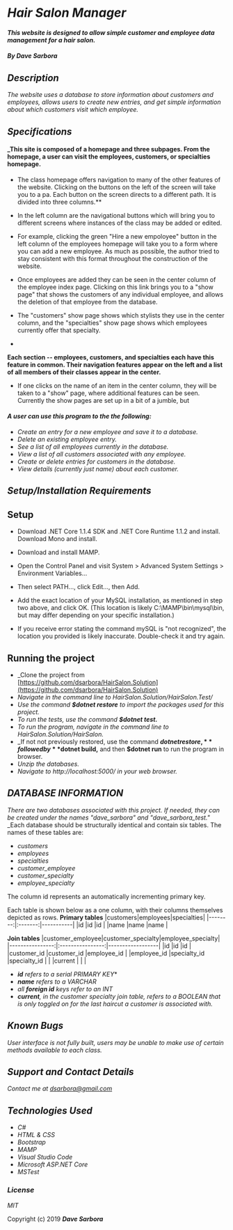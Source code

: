 # _Hair Salon Manager_

#### _This website is designed to allow simple customer and employee data management for a hair salon._

#### _By **Dave Sarbora**_

## _Description_
_The website uses a database to store information about customers and employees, allows users to create new entries, and get simple information about which customers visit which employee._

## _Specifications_

#### _This site is composed of a homepage and three subpages. From the homepage, a user can visit the employees, customers, or specialties homepage.
* The class homepage offers navigation to many of the other features of the website. Clicking on the buttons on the left of the screen will take you to a pa. Each button on the screen directs to a different path. It is divided into three columns.**
* In the left column are the navigational buttons which will bring you to different screens where instances of the class may be added or edited.

* For example, clicking the green "Hire a new empoloyee" button in the left column of the employees homepage will take you to a form where you can add a new employee. As much as possible, the author tried to stay consistent with this format throughout the construction of the website.

* Once employees are added they can be seen in the center column of the employee index page. Clicking on this link brings you to a "show page" that shows the customers of any individual employee, and allows the deletion of that employee from the database. 

* The "customers" show page shows which stylists they use in the center column, and the "specialties" show page shows which employees currently offer that specialty.

* 
**Each section -- employees, customers, and specialties each have this feature in common. Their navigation features appear on the left and a list of all members of their classes appear in the center.**

* If one clicks on the name of an item in the center column, they will be taken to a "show" page, where additional features can be seen. Currently the show pages are set up in a bit of a jumble, but 
#### _A user can use this program to the the following:_
* _Create an entry for a new employee and save it to a database._
* _Delete an existing employee entry._
* _See a list of all employees currently in the database._
* _View a list of all customers associated with any employee._
* _Create or delete entries for customers in the database._
* _View details (currently just name) about each customer._

## _Setup/Installation Requirements_
**Setup**
----
* Download .NET Core 1.1.4 SDK and .NET Core Runtime 1.1.2 and install.
Download Mono and install.

* Download and install MAMP.

* Open the Control Panel and visit System > Advanced System Settings > Environment Variables...

* Then select PATH..., click Edit..., then Add.

* Add the exact location of your MySQL installation, as mentioned in step two above, and click OK. (This location is likely C:\MAMP\bin\mysql\bin, but may differ depending on your specific installation.)

* If you receive error stating the command mySQL is "not recognized", the location you provided is likely inaccurate. Double-check it and try again.

**Running the project**
----

* _Clone the project from [https://github.com/dsarbora/HairSalon.Solution](https://github.com/dsarbora/HairSalon.Solution)
* _Navigate in the command line to HairSalon.Solution/HairSalon.Test/_
* _Use the command **$dotnet restore** to import the packages used for this project._
* _To run the tests, use the command **$dotnet test.**_
* _To run the program, navigate in the command line to HairSalon.Solution/HairSalon._
* _If not not previously restored, use the command **$dotnet restore,** followed by **$dotnet build,** and then **$dotnet run** to run the program in browser.
* _Unzip the databases._
* _Navigate to http://localhost:5000/ in your web browser._

## _DATABASE INFORMATION_
_There are two databases associated with this project. If needed, they can be created under the names "dave_sarbora" and "dave_sarbora_test."_
_Each database should be structurally identical and contain six tables. The names of these tables are:
* _customers_
* _employees_
* _specialties_
* _customer_employee_
* _customer_specialty_
* _employee_specialty_

The column id represents an automatically incrementing primary key.

Each table is shown below as a one column, with their columns themselves depicted as rows.
**Primary tables**
|customers|employees|specialties|
|--------:|:-------:|-----------|
|id       |id       |id         |
|name     |name     |name       |

**Join tables**
|customer_employee|customer_specialty|employee_specialty|
|----------------:|:----------------:|------------------|
|id               |id                |id                |
|customer_id      |customer_id       |employee_id       |
|employee_id      |specialty_id      |specialty_id      |
|                 |current           |                  |
|

* _**id** refers to a serial PRIMARY KEY_*
* _**name** refers to a VARCHAR_
* _all **foreign id** keys refer to an INT_
* _**current**, in the customer specialty join table, refers to a BOOLEAN that is only toggled on for the last haircut a customer is associated with._

## _Known Bugs_
_User interface is not fully built, users may be unable to make use of certain methods available to each class._

## _Support and Contact Details_
_Contact me at [dsarbora@gmail.com](dsarbora@gmail.com)_

## _Technologies Used_
* _C#_
* _HTML & CSS_
* _Bootstrap_
* _MAMP_
* _Visual Studio Code_
* _Microsoft ASP.NET Core_
* _MSTest_

### _License_

*MIT*

Copyright (c) 2019 **_Dave Sarbora_**